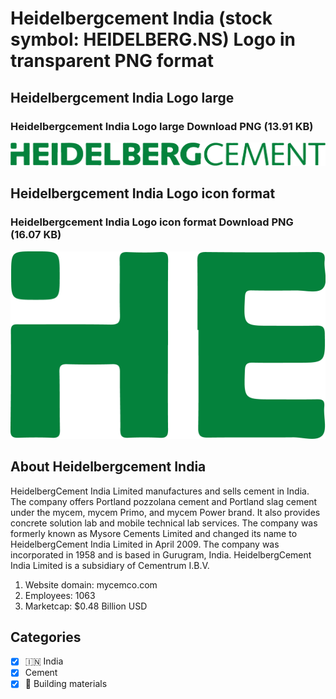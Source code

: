 # Heidelbergcement India (stock symbol: HEIDELBERG.NS) Logo in transparent PNG format

## Heidelbergcement India Logo large

### Heidelbergcement India Logo large Download PNG (13.91 KB)

![Heidelbergcement India Logo large Download PNG (13.91 KB)](/img/orig/HEIDELBERG.NS_BIG-4b866c58.png)

## Heidelbergcement India Logo icon format

### Heidelbergcement India Logo icon format Download PNG (16.07 KB)

![Heidelbergcement India Logo icon format Download PNG (16.07 KB)](/img/orig/HEIDELBERG.NS-b7d9eaee.png)

## About Heidelbergcement India

HeidelbergCement India Limited manufactures and sells cement in India. The company offers Portland pozzolana cement and Portland slag cement under the mycem, mycem Primo, and mycem Power brand. It also provides concrete solution lab and mobile technical lab services. The company was formerly known as Mysore Cements Limited and changed its name to HeidelbergCement India Limited in April 2009. The company was incorporated in 1958 and is based in Gurugram, India. HeidelbergCement India Limited is a subsidiary of Cementrum I.B.V.

1. Website domain: mycemco.com
2. Employees: 1063
3. Marketcap: $0.48 Billion USD


## Categories
- [x] 🇮🇳 India
- [x] Cement
- [x] 🧱 Building materials
